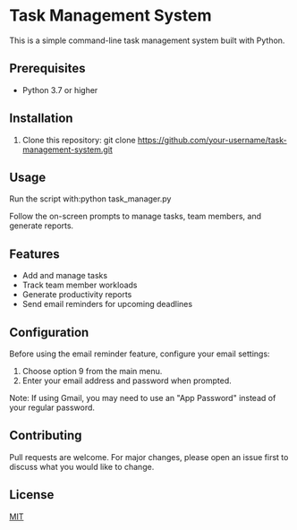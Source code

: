 # Task Management System

This is a simple command-line task management system built with Python.

## Prerequisites

- Python 3.7 or higher

## Installation

1. Clone this repository:
git clone https://github.com/your-username/task-management-system.git

## Usage

Run the script with:python task_manager.py

Follow the on-screen prompts to manage tasks, team members, and generate reports.

## Features

- Add and manage tasks
- Track team member workloads
- Generate productivity reports
- Send email reminders for upcoming deadlines

## Configuration

Before using the email reminder feature, configure your email settings:

1. Choose option 9 from the main menu.
2. Enter your email address and password when prompted.

Note: If using Gmail, you may need to use an "App Password" instead of your regular password.

## Contributing

Pull requests are welcome. For major changes, please open an issue first to discuss what you would like to change.

## License

[MIT](https://choosealicense.com/licenses/mit/)
